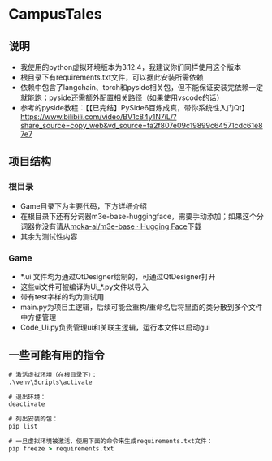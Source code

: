 # CampusTales

## 说明

- 我使用的python虚拟环境版本为3.12.4，我建议你们同样使用这个版本
- 根目录下有requirements.txt文件，可以据此安装所需依赖
- 依赖中包含了langchain、torch和pyside相关包，但不能保证安装完依赖一定就能跑；pyside还需额外配置相关路径（如果使用vscode的话）
- 参考的pyside教程：【【已完结】PySide6百炼成真，带你系统性入门Qt】 https://www.bilibili.com/video/BV1c84y1N7iL/?share_source=copy_web&vd_source=fa2f807e09c19899c64571cdc61e87e7



## 项目结构

### 根目录

- Game目录下为主要代码，下方详细介绍
- 在根目录下还有分词器m3e-base-huggingface，需要手动添加；如果这个分词器你没有请从[moka-ai/m3e-base · Hugging Face](https://huggingface.co/moka-ai/m3e-base)下载
- 其余为测试性内容

### Game

- *.ui 文件均为通过QtDesigner绘制的，可通过QtDesigner打开
- 这些ui文件可被编译为Ui_*.py文件以导入
- 带有test字样的均为测试用
- main.py为项目主逻辑，后续可能会重构/重命名后将里面的类分散到多个文件中方便管理
- Code_Ui.py负责管理ui和关联主逻辑，运行本文件以启动gui



## 一些可能有用的指令

```cmd
# 激活虚拟环境（在根目录下）：
.\venv\Scripts\activate

# 退出环境：
deactivate

# 列出安装的包：
pip list

# 一旦虚拟环境被激活，使用下面的命令来生成requirements.txt文件：
pip freeze > requirements.txt
```







